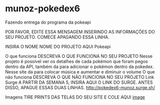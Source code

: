 # munoz-pokedex6
Fazendo entrega do programa da pokeapi

POR FAVOR, EDITE ESSA MENSAGEM INSERINDO AS INFORMAÇÕES DO SEU PROJETO. COMECE APAGANDO ESSA LINHA.

INSIRA O NOME NOME DO PROJETO AQUI
Pokeapi

O que funciona
DESCREVA O QUE FUNCIONA NO SEU PROJETO
Nesse projeto é possível ver os detalhes de cada pokémon que foram pegos dentro da API, também da para adicionar o pokémon dentro da pokedex.
Nesse site da para colocar música e aumentar e diminuir o volume
O que não funciona
DESCREVA O QUE NÃO FUNCIONA NO SEU PROJETO
Link Surge
A PARTIR DA SEMANA 5, INSIRA AQUI O LINK DO SURGE. ANTES DISSO, APAGUE ESSAS DUAS LINHAS.
http://pokedex6-munoz.surge.sh/

Imagens
TIRE PRINTS DAS TELAS DO SEU SITE E COLE AQUI
[image](https://user-images.githubusercontent.com/79290591/126093662-0430bfcd-b804-4b06-b1e2-d9ea1d8cca40.png)

